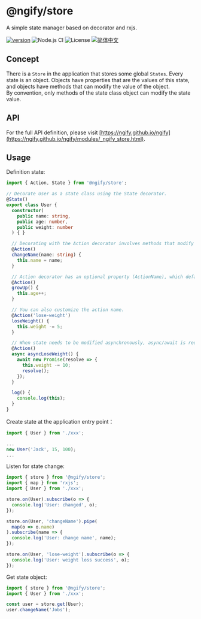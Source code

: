 # @ngify/store

A simple state manager based on decorator and rxjs.

[![version](https://img.shields.io/npm/v/@ngify/store/latest.svg)](https://www.npmjs.com/package/@ngify/store)
![Node.js CI](https://github.com/ngify/ngify/workflows/Node.js%20CI/badge.svg)
![License](https://img.shields.io/badge/License-MIT-blue.svg)
[![简体中文](https://img.shields.io/static/v1?label=简体中文&message=zh-CN&color=212121)](https://github.com/ngify/ngify/blob/main/packages/store/README.zh-CN.md)

## Concept

There is a `Store` in the application that stores some global `States`.
Every state is an object. Objects have properties that are the values of this state, and objects have methods that can modify the value of the object.
<br>
By convention, only methods of the state class object can modify the state value.

## API

For the full API definition, please visit [https://ngify.github.io/ngify](https://ngify.github.io/ngify/modules/_ngify_store.html).

## Usage

Definition state:

```ts
import { Action, State } from '@ngify/store';

// Decorate User as a state class using the State decorator.
@State()
export class User {
  constructor(
    public name: string,
    public age: number,
    public weight: number
  ) { }

  // Decorating with the Action decorator involves methods that modify state.
  @Action()
  changeName(name: string) {
    this.name = name;
  }

  // Action decorator has an optional property (ActionName), which defaults to the method name.
  @Action()
  growUp() {
    this.age++;
  }

  // You can also customize the action name.
  @Action('lose-weight')
  loseWeight() {
    this.weight -= 5;
  }

  // When state needs to be modified asynchronously, async/await is required or a Promise/Observable is returned
  @Action()
  async asyncLoseWeight() {
    await new Promise(resolve => {
      this.weight -= 10;
      resolve();
    });
  }

  log() {
    console.log(this);
  }
}
```

Create state at the application entry point：

```ts
import { User } from './xxx';

...
new User('Jack', 15, 100);
...
```

Listen for state change:

```ts
import { store } from '@ngify/store';
import { map } from 'rxjs';
import { User } from './xxx';

store.on(User).subscribe(o => {
  console.log('User: changed', o);
});

store.on(User, 'changeName').pipe(
  map(o => o.name)
).subscribe(name => {
  console.log('User: change name', name);
});

store.on(User, 'lose-weight').subscribe(o => {
  console.log('User: weight loss success', o);
});
```

Get state object:

```ts
import { store } from '@ngify/store';
import { User } from './xxx';

const user = store.get(User);
user.changeName('Jobs');
```
